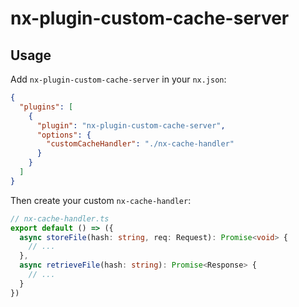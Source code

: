 # nx-plugin-custom-cache-server

## Usage

Add `nx-plugin-custom-cache-server` in your `nx.json`:

```json
{
  "plugins": [
    {
      "plugin": "nx-plugin-custom-cache-server",
      "options": {
        "customCacheHandler": "./nx-cache-handler"
      }
    }
  ]
}
```

Then create your custom `nx-cache-handler`:

```ts
// nx-cache-handler.ts
export default () => ({
  async storeFile(hash: string, req: Request): Promise<void> {
    // ...
  },
  async retrieveFile(hash: string): Promise<Response> {
    // ...
  }
})
```
